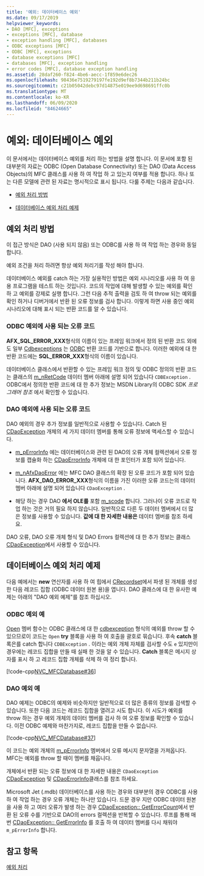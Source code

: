 ```yaml
---
title: '예외: 데이터베이스 예외'
ms.date: 09/17/2019
helpviewer_keywords:
- DAO [MFC], exceptions
- exceptions [MFC], database
- exception handling [MFC], databases
- ODBC exceptions [MFC]
- ODBC [MFC], exceptions
- database exceptions [MFC]
- databases [MFC], exception handling
- error codes [MFC], database exception handling
ms.assetid: 28daf260-f824-4be6-aecc-1f859e6dec26
ms.openlocfilehash: 98436e7519279197fe192d9ef8b7344b211b24bc
ms.sourcegitcommit: c21b05042debc97d14875e019ee9d698691ffc0b
ms.translationtype: MT
ms.contentlocale: ko-KR
ms.lasthandoff: 06/09/2020
ms.locfileid: "84624665"
---
```

# <a name="exceptions-database-exceptions"></a>예외: 데이터베이스 예외

이 문서에서는 데이터베이스 예외를 처리 하는 방법을 설명 합니다. 이 문서에 포함 된 대부분의 자료는 ODBC (Open Database Connectivity) 또는 DAO (Data Access Objects)의 MFC 클래스를 사용 하 여 작업 하 고 있는지 여부를 적용 합니다. 하나 또는 다른 모델에 관련 된 자료는 명시적으로 표시 됩니다. 다룰 주제는 다음과 같습니다.

- [예외 처리 방법](#_core_approaches_to_exception_handling)

- [데이터베이스 예외 처리 예제](#_core_a_database_exception.2d.handling_example)

## <a name="approaches-to-exception-handling"></a><a name="_core_approaches_to_exception_handling"></a>예외 처리 방법

이 접근 방식은 DAO (사용 되지 않음) 또는 ODBC를 사용 하 여 작업 하는 경우와 동일 합니다.

예외 조건을 처리 하려면 항상 예외 처리기를 작성 해야 합니다.

데이터베이스 예외를 catch 하는 가장 실용적인 방법은 예외 시나리오를 사용 하 여 응용 프로그램을 테스트 하는 것입니다. 코드의 작업에 대해 발생할 수 있는 예외를 확인 하 고 예외를 강제로 실행 합니다. 그런 다음 추적 출력을 검토 하 여 throw 되는 예외를 확인 하거나 디버거에서 반환 된 오류 정보를 검사 합니다. 이렇게 하면 사용 중인 예외 시나리오에 대해 표시 되는 반환 코드를 알 수 있습니다.

### <a name="error-codes-used-for-odbc-exceptions"></a>ODBC 예외에 사용 되는 오류 코드

**AFX_SQL_ERROR_XXX**형식의 이름이 있는 프레임 워크에서 정의 된 반환 코드 외에도 일부 [Cdbexceptions](reference/cdbexception-class.md) 는 [ODBC](../data/odbc/odbc-basics.md) 반환 코드를 기반으로 합니다. 이러한 예외에 대 한 반환 코드에는 **SQL_ERROR_XXX**형식의 이름이 있습니다.

데이터베이스 클래스에서 반환할 수 있는 프레임 워크 정의 및 ODBC 정의의 반환 코드는 클래스의 [m_nRetCode](reference/cdbexception-class.md#m_nretcode) 데이터 멤버 아래에 설명 되어 있습니다 `CDBException` . ODBC에서 정의한 반환 코드에 대 한 추가 정보는 MSDN Library의 ODBC SDK *프로그래머 참조* 에서 확인할 수 있습니다.

### <a name="error-codes-used-for-dao-exceptions"></a>DAO 예외에 사용 되는 오류 코드

DAO 예외의 경우 추가 정보를 일반적으로 사용할 수 있습니다. Catch 된 [CDaoException](reference/cdaoexception-class.md) 개체의 세 가지 데이터 멤버를 통해 오류 정보에 액세스할 수 있습니다.

- [m_pErrorInfo](reference/cdaoexception-class.md#m_perrorinfo) 에는 데이터베이스와 관련 된 DAO의 오류 개체 컬렉션에서 오류 정보를 캡슐화 하는 [CDaoErrorInfo](reference/cdaoerrorinfo-structure.md) 개체에 대 한 포인터가 포함 되어 있습니다.

- [m_nAfxDaoError](reference/cdaoexception-class.md#m_nafxdaoerror) 에는 MFC DAO 클래스의 확장 된 오류 코드가 포함 되어 있습니다. **AFX_DAO_ERROR_XXX**형식의 이름을 가진 이러한 오류 코드는의 데이터 멤버 아래에 설명 되어 있습니다 `CDaoException` .

- 해당 하는 경우 DAO **에서 OLE를** 포함 [m_scode](reference/cdaoexception-class.md#m_scode) 합니다. 그러나이 오류 코드로 작업 하는 것은 거의 필요 하지 않습니다. 일반적으로 다른 두 데이터 멤버에서 더 많은 정보를 사용할 수 있습니다. **값에 대 한 자세한 내용은** 데이터 멤버를 참조 하세요.

DAO 오류, DAO 오류 개체 형식 및 DAO Errors 컬렉션에 대 한 추가 정보는 클래스 [CDaoException](reference/cdaoexception-class.md)에서 사용할 수 있습니다.

## <a name="a-database-exception-handling-example"></a><a name="_core_a_database_exception.2d.handling_example"></a>데이터베이스 예외 처리 예제

다음 예에서는 **new** 연산자를 사용 하 여 힙에서 [CRecordset](reference/crecordset-class.md)에서 파생 된 개체를 생성 한 다음 레코드 집합 (ODBC 데이터 원본 용)을 엽니다. DAO 클래스에 대 한 유사한 예제는 아래의 "DAO 예외 예제"를 참조 하십시오.

### <a name="odbc-exception-example"></a>ODBC 예외 예

[Open](reference/crecordset-class.md#open) 멤버 함수는 ODBC 클래스에 대 한 [cdbexception](reference/cdbexception-class.md) 형식의 예외를 throw 할 수 있으므로이 코드는 `Open` **try** 블록을 사용 하 여 호출을 괄호로 묶습니다. 후속 **catch** 블록은를 catch 합니다 `CDBException` . 이라는 예외 개체 자체를 검사할 수도 `e` 있지만이 경우에는 레코드 집합을 만들 때 실패 한 것을 알 수 있습니다. **Catch** 블록은 메시지 상자를 표시 하 고 레코드 집합 개체를 삭제 하 여 정리 합니다.

[!code-cpp[NVC_MFCDatabase#36](codesnippet/cpp/exceptions-database-exceptions_1.cpp)]

### <a name="dao-exception-example"></a>DAO 예외 예

DAO 예제는 ODBC의 예제와 비슷하지만 일반적으로 더 많은 종류의 정보를 검색할 수 있습니다. 또한 다음 코드는 레코드 집합을 열려고 시도 합니다. 이 시도가 예외를 throw 하는 경우 예외 개체의 데이터 멤버를 검사 하 여 오류 정보를 확인할 수 있습니다. 이전 ODBC 예제와 마찬가지로, 레코드 집합을 만들 수 없습니다.

[!code-cpp[NVC_MFCDatabase#37](codesnippet/cpp/exceptions-database-exceptions_2.cpp)]

이 코드는 예외 개체의 [m_pErrorInfo](reference/cdaoexception-class.md#m_perrorinfo) 멤버에서 오류 메시지 문자열을 가져옵니다. MFC는 예외를 throw 할 때이 멤버를 채웁니다.

개체에서 반환 되는 오류 정보에 대 한 자세한 내용은 `CDaoException` [CDaoException](reference/cdaoexception-class.md) 및 [CDaoErrorInfo](reference/cdaoerrorinfo-structure.md)클래스를 참조 하세요.

Microsoft Jet (.mdb) 데이터베이스를 사용 하는 경우와 대부분의 경우 ODBC를 사용 하 여 작업 하는 경우 오류 개체는 하나만 있습니다. 드문 경우 지만 ODBC 데이터 원본을 사용 하 고 여러 오류가 발생 하는 경우 [CDaoException:: GetErrorCount](reference/cdaoexception-class.md#geterrorcount)에서 반환 된 오류 수를 기반으로 DAO의 errors 컬렉션을 반복할 수 있습니다. 루프를 통해 매번 [CDaoException:: GetErrorInfo](reference/cdaoexception-class.md#geterrorinfo) 를 호출 하 여 데이터 멤버를 다시 채워야 `m_pErrorInfo` 합니다.

## <a name="see-also"></a>참고 항목

[예외 처리](exception-handling-in-mfc.md)
